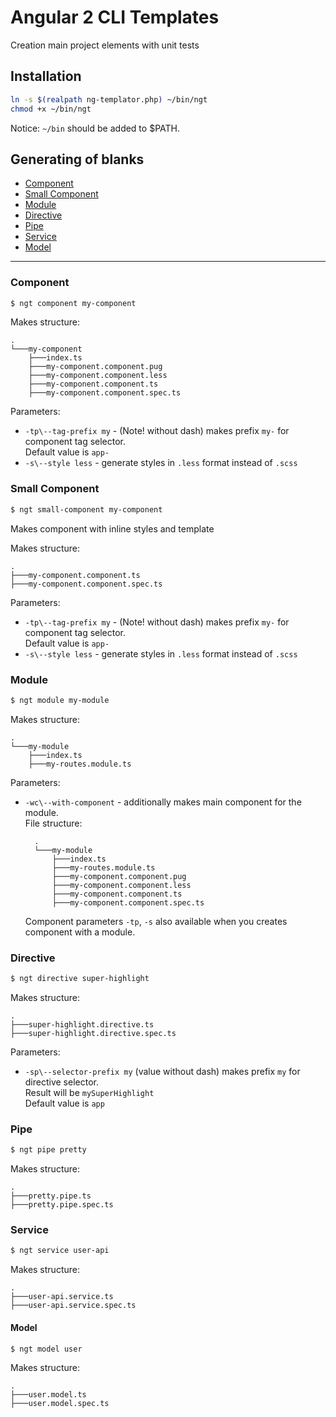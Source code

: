 # Angular 2 CLI Templates

Creation main project elements with unit tests

## Installation
```bash
ln -s $(realpath ng-templator.php) ~/bin/ngt
chmod +x ~/bin/ngt
```

Notice: `~/bin` should be added to $PATH.

## Generating of blanks

- [Component](#component)
- [Small Component](#small-component)
- [Module](#module)
- [Directive](#directive)
- [Pipe](#pipe)
- [Service](#service)
- [Model](#model)

---

### Component
```bash
$ ngt component my-component
```

Makes structure:

    .
    └───my-component
        ├───index.ts
        ├───my-component.component.pug
        ├───my-component.component.less
        ├───my-component.component.ts
        ├───my-component.component.spec.ts
        
Parameters:
- `-tp\--tag-prefix my` - (Note! without dash) makes prefix `my-` for component tag selector.  
  Default value is `app-`
- `-s\--style less` - generate styles in `.less` format instead of `.scss`


### Small Component
```bash
$ ngt small-component my-component
```

Makes component with inline styles and template

Makes structure:

    .
    ├───my-component.component.ts
    ├───my-component.component.spec.ts

Parameters:
- `-tp\--tag-prefix my` - (Note! without dash) makes prefix `my-` for component tag selector.  
  Default value is `app-`
- `-s\--style less` - generate styles in `.less` format instead of `.scss`


### Module
```bash
$ ngt module my-module
```

Makes structure:

    .
    └───my-module
        ├───index.ts
        ├───my-routes.module.ts

Parameters:
- `-wc\--with-component` - additionally makes main component for the module.  
    File structure:

        .
        └───my-module
            ├───index.ts
            ├───my-routes.module.ts
            ├───my-component.component.pug
            ├───my-component.component.less
            ├───my-component.component.ts
            ├───my-component.component.spec.ts

    Component parameters `-tp`, `-s` also available when you creates component with a module.  


### Directive
```bash
$ ngt directive super-highlight
```

Makes structure:

    .
    ├───super-highlight.directive.ts
    ├───super-highlight.directive.spec.ts

Parameters:
- `-sp\--selector-prefix my` (value without dash) makes prefix `my` for directive selector.  
  Result will be `mySuperHighlight`  
  Default value is `app`
  

### Pipe
```bash
$ ngt pipe pretty
```

Makes structure:

    .
    ├───pretty.pipe.ts
    ├───pretty.pipe.spec.ts


### Service
```bash
$ ngt service user-api
```

Makes structure:

    .
    ├───user-api.service.ts
    ├───user-api.service.spec.ts


#### Model
```bash
$ ngt model user
```

Makes structure:

    .
    ├───user.model.ts
    ├───user.model.spec.ts
